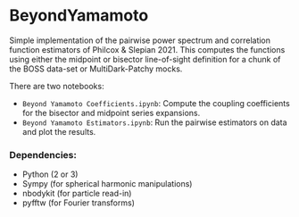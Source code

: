 # BeyondYamamoto
Simple implementation of the pairwise power spectrum and correlation function estimators of Philcox &amp; Slepian 2021. This computes the functions using either the midpoint or bisector line-of-sight definition for a chunk of the BOSS data-set or MultiDark-Patchy mocks.

There are two notebooks:
- ```Beyond Yamamoto Coefficients.ipynb```: Compute the coupling coefficients for the bisector and midpoint series expansions.
- ```Beyond Yamamoto Estimators.ipynb```: Run the pairwise estimators on data and plot the results.

### Dependencies:
- Python (2 or 3)
- Sympy (for spherical harmonic manipulations)
- nbodykit (for particle read-in)
- pyfftw (for Fourier transforms)
